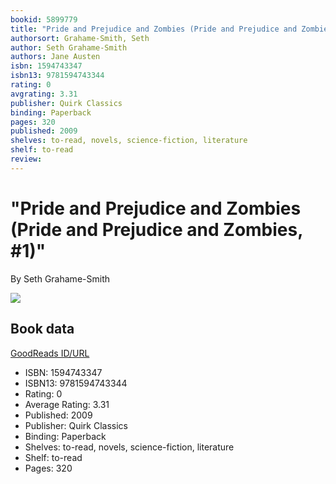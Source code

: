 ```yaml
---
bookid: 5899779
title: "Pride and Prejudice and Zombies (Pride and Prejudice and Zombies, #1)"
authorsort: Grahame-Smith, Seth
author: Seth Grahame-Smith
authors: Jane Austen
isbn: 1594743347
isbn13: 9781594743344
rating: 0
avgrating: 3.31
publisher: Quirk Classics
binding: Paperback
pages: 320
published: 2009
shelves: to-read, novels, science-fiction, literature
shelf: to-read
review: 
---
```


# "Pride and Prejudice and Zombies (Pride and Prejudice and Zombies, #1)"

By Seth Grahame-Smith

![](../../1320449653l/5899779.jpg)

## Book data

[GoodReads ID/URL](https://www.goodreads.com/book/show/5899779)

- ISBN: 1594743347
- ISBN13: 9781594743344
- Rating: 0
- Average Rating: 3.31
- Published: 2009
- Publisher: Quirk Classics
- Binding: Paperback
- Shelves: to-read, novels, science-fiction, literature
- Shelf: to-read
- Pages: 320

